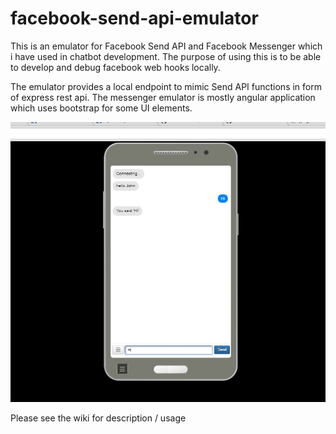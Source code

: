 # facebook-send-api-emulator
This is an emulator for Facebook Send API and Facebook Messenger which i have used in chatbot development.
The purpose of using this is to be able to develop and debug facebook web hooks locally.

The emulator provides a local endpoint to mimic Send API functions in form of express rest api.
The messenger emulator is mostly angular application which uses bootstrap for some UI elements.

![drawing](screenshot.jpg)

Please see the wiki for description / usage